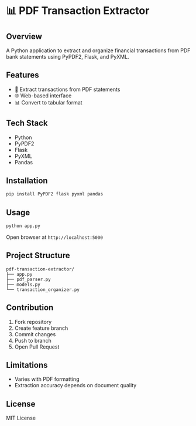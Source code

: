 # 📊 PDF Transaction Extractor

## Overview
A Python application to extract and organize financial transactions from PDF bank statements using PyPDF2, Flask, and PyXML.

## Features
- 📄 Extract transactions from PDF statements
- 🌐 Web-based interface
- 📊 Convert to tabular format

## Tech Stack
- Python
- PyPDF2
- Flask
- PyXML
- Pandas

## Installation
```bash
pip install PyPDF2 flask pyxml pandas
```

## Usage
```bash
python app.py
```
Open browser at `http://localhost:5000`

## Project Structure
```
pdf-transaction-extractor/
├── app.py
├── pdf_parser.py
├── models.py
└── transaction_organizer.py
```

## Contribution
1. Fork repository
2. Create feature branch
3. Commit changes
4. Push to branch
5. Open Pull Request

## Limitations
- Varies with PDF formatting
- Extraction accuracy depends on document quality

## License
MIT License
